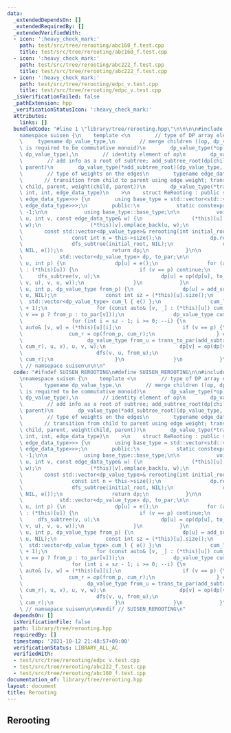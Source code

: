 ```yaml
---
data:
  _extendedDependsOn: []
  _extendedRequiredBy: []
  _extendedVerifiedWith:
  - icon: ':heavy_check_mark:'
    path: test/src/tree/rerooting/abc160_f.test.cpp
    title: test/src/tree/rerooting/abc160_f.test.cpp
  - icon: ':heavy_check_mark:'
    path: test/src/tree/rerooting/abc222_f.test.cpp
    title: test/src/tree/rerooting/abc222_f.test.cpp
  - icon: ':heavy_check_mark:'
    path: test/src/tree/rerooting/edpc_v.test.cpp
    title: test/src/tree/rerooting/edpc_v.test.cpp
  _isVerificationFailed: false
  _pathExtension: hpp
  _verificationStatusIcon: ':heavy_check_mark:'
  attributes:
    links: []
  bundledCode: "#line 1 \"library/tree/rerooting.hpp\"\n\n\n\n#include <vector>\n\n\
    namespace suisen {\n    template <\n        // type of DP array elements\n   \
    \     typename dp_value_type,\n        // merge children ((op, dp_value_type)\
    \ is required to be commutative monoid)\n        dp_value_type(*op)(dp_value_type,\
    \ dp_value_type),\n        // identity element of op\n        dp_value_type(*e)(),\n\
    \        // add info as a root of subtree; add_subtree_root(dp[child], child,\
    \ parent)\n        dp_value_type(*add_subtree_root)(dp_value_type, int, int),\n\
    \        // type of weights on the edges\n        typename edge_data_type,\n \
    \       // transition from child to parent using edge weight; trans_to_par(dp[child],\
    \ child, parent, weight(child, parent))\n        dp_value_type(*trans_to_par)(dp_value_type,\
    \ int, int, edge_data_type)\n    >\n    struct ReRooting : public std::vector<std::vector<std::pair<int,\
    \ edge_data_type>>> {\n        using base_type = std::vector<std::vector<std::pair<int,\
    \ edge_data_type>>>;\n        public:\n            static constexpr int NIL =\
    \ -1;\n\n            using base_type::base_type;\n\n            void add_edge(int\
    \ u, int v, const edge_data_type& w) {\n                (*this)[u].emplace_back(v,\
    \ w);\n                (*this)[v].emplace_back(u, w);\n            }\n\n     \
    \       const std::vector<dp_value_type>& rerooting(int initial_root = 0) {\n\
    \                const int n = this->size();\n                dp.resize(n), to_par.resize(n);\n\
    \                dfs_subtree(initial_root, NIL);\n                dfs(initial_root,\
    \ NIL, e());\n                return dp;\n            }\n\n        private:\n\
    \            std::vector<dp_value_type> dp, to_par;\n\n            void dfs_subtree(int\
    \ u, int p) {\n                dp[u] = e();\n                for (auto [v, w]\
    \ : (*this)[u]) {\n                    if (v == p) continue;\n               \
    \     dfs_subtree(v, u);\n                    dp[u] = op(dp[u], to_par[v] = trans_to_par(add_subtree_root(dp[v],\
    \ v, u), v, u, w));\n                }\n            }\n            void dfs(int\
    \ u, int p, dp_value_type from_p) {\n                dp[u] = add_subtree_root(dp[u],\
    \ u, NIL);\n                const int sz = (*this)[u].size();\n              \
    \  std::vector<dp_value_type> cum_l { e() };\n                cum_l.reserve(sz\
    \ + 1);\n                for (const auto& [v, _] : (*this)[u]) cum_l.push_back(op(cum_l.back(),\
    \ v == p ? from_p : to_par[v]));\n                dp_value_type cum_r = e();\n\
    \                for (int i = sz - 1; i >= 0; --i) {\n                    const\
    \ auto& [v, w] = (*this)[u][i];\n                    if (v == p) {\n         \
    \               cum_r = op(from_p, cum_r);\n                    } else {\n   \
    \                     dp_value_type from_u = trans_to_par(add_subtree_root(op(cum_l[i],\
    \ cum_r), u, v), u, v, w);\n                        dp[v] = op(dp[v], from_u);\n\
    \                        dfs(v, u, from_u);\n                        cum_r = op(to_par[v],\
    \ cum_r);\n                    }\n                }\n            }\n    };\n}\
    \ // namsepace suisen\n\n\n"
  code: "#ifndef SUISEN_REROOTING\n#define SUISEN_REROOTING\n\n#include <vector>\n\
    \nnamespace suisen {\n    template <\n        // type of DP array elements\n \
    \       typename dp_value_type,\n        // merge children ((op, dp_value_type)\
    \ is required to be commutative monoid)\n        dp_value_type(*op)(dp_value_type,\
    \ dp_value_type),\n        // identity element of op\n        dp_value_type(*e)(),\n\
    \        // add info as a root of subtree; add_subtree_root(dp[child], child,\
    \ parent)\n        dp_value_type(*add_subtree_root)(dp_value_type, int, int),\n\
    \        // type of weights on the edges\n        typename edge_data_type,\n \
    \       // transition from child to parent using edge weight; trans_to_par(dp[child],\
    \ child, parent, weight(child, parent))\n        dp_value_type(*trans_to_par)(dp_value_type,\
    \ int, int, edge_data_type)\n    >\n    struct ReRooting : public std::vector<std::vector<std::pair<int,\
    \ edge_data_type>>> {\n        using base_type = std::vector<std::vector<std::pair<int,\
    \ edge_data_type>>>;\n        public:\n            static constexpr int NIL =\
    \ -1;\n\n            using base_type::base_type;\n\n            void add_edge(int\
    \ u, int v, const edge_data_type& w) {\n                (*this)[u].emplace_back(v,\
    \ w);\n                (*this)[v].emplace_back(u, w);\n            }\n\n     \
    \       const std::vector<dp_value_type>& rerooting(int initial_root = 0) {\n\
    \                const int n = this->size();\n                dp.resize(n), to_par.resize(n);\n\
    \                dfs_subtree(initial_root, NIL);\n                dfs(initial_root,\
    \ NIL, e());\n                return dp;\n            }\n\n        private:\n\
    \            std::vector<dp_value_type> dp, to_par;\n\n            void dfs_subtree(int\
    \ u, int p) {\n                dp[u] = e();\n                for (auto [v, w]\
    \ : (*this)[u]) {\n                    if (v == p) continue;\n               \
    \     dfs_subtree(v, u);\n                    dp[u] = op(dp[u], to_par[v] = trans_to_par(add_subtree_root(dp[v],\
    \ v, u), v, u, w));\n                }\n            }\n            void dfs(int\
    \ u, int p, dp_value_type from_p) {\n                dp[u] = add_subtree_root(dp[u],\
    \ u, NIL);\n                const int sz = (*this)[u].size();\n              \
    \  std::vector<dp_value_type> cum_l { e() };\n                cum_l.reserve(sz\
    \ + 1);\n                for (const auto& [v, _] : (*this)[u]) cum_l.push_back(op(cum_l.back(),\
    \ v == p ? from_p : to_par[v]));\n                dp_value_type cum_r = e();\n\
    \                for (int i = sz - 1; i >= 0; --i) {\n                    const\
    \ auto& [v, w] = (*this)[u][i];\n                    if (v == p) {\n         \
    \               cum_r = op(from_p, cum_r);\n                    } else {\n   \
    \                     dp_value_type from_u = trans_to_par(add_subtree_root(op(cum_l[i],\
    \ cum_r), u, v), u, v, w);\n                        dp[v] = op(dp[v], from_u);\n\
    \                        dfs(v, u, from_u);\n                        cum_r = op(to_par[v],\
    \ cum_r);\n                    }\n                }\n            }\n    };\n}\
    \ // namsepace suisen\n\n#endif // SUISEN_REROOTING\n"
  dependsOn: []
  isVerificationFile: false
  path: library/tree/rerooting.hpp
  requiredBy: []
  timestamp: '2021-10-12 21:48:57+09:00'
  verificationStatus: LIBRARY_ALL_AC
  verifiedWith:
  - test/src/tree/rerooting/edpc_v.test.cpp
  - test/src/tree/rerooting/abc222_f.test.cpp
  - test/src/tree/rerooting/abc160_f.test.cpp
documentation_of: library/tree/rerooting.hpp
layout: document
title: Rerooting
---
```

## Rerooting